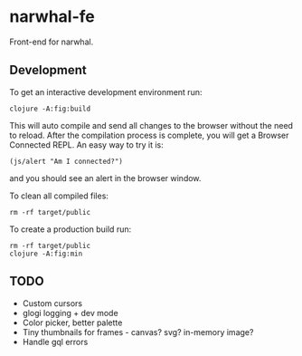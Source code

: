 # narwhal-fe

Front-end for narwhal.

## Development

To get an interactive development environment run:

    clojure -A:fig:build

This will auto compile and send all changes to the browser without the
need to reload. After the compilation process is complete, you will
get a Browser Connected REPL. An easy way to try it is:

    (js/alert "Am I connected?")

and you should see an alert in the browser window.

To clean all compiled files:

    rm -rf target/public

To create a production build run:

	rm -rf target/public
	clojure -A:fig:min

## TODO

- Custom cursors
- glogi logging + dev mode
- Color picker, better palette
- Tiny thumbnails for frames - canvas? svg? in-memory image?
- Handle gql errors